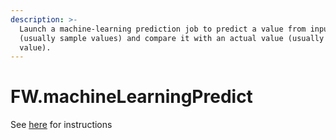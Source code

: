 ```yaml
---
description: >-
  Launch a machine-learning prediction job to predict a value from inputs
  (usually sample values) and compare it with an actual value (usually a sample
  value).
---
```


# FW.machineLearningPredict

See [here](../machine-learning-with-dss/wilco-ml-xgboost/step-2-using-the-xgboost-prediction-model-on-wilco.md) for instructions

